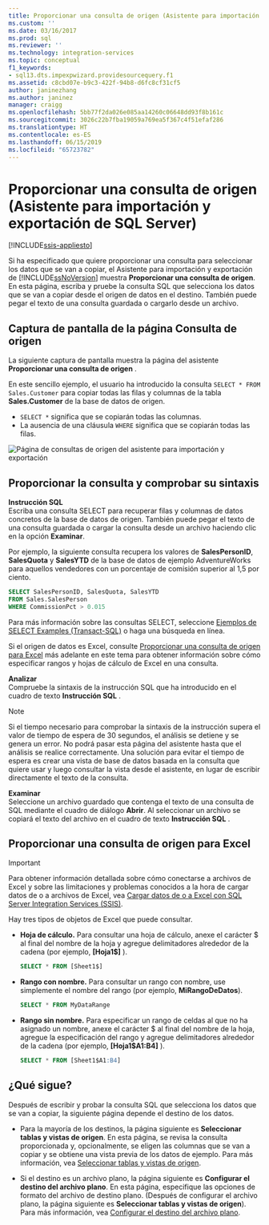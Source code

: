 ```yaml
---
title: Proporcionar una consulta de origen (Asistente para importación y exportación de SQL Server) | Microsoft Docs
ms.custom: ''
ms.date: 03/16/2017
ms.prod: sql
ms.reviewer: ''
ms.technology: integration-services
ms.topic: conceptual
f1_keywords:
- sql13.dts.impexpwizard.providesourcequery.f1
ms.assetid: c8cbd07e-b9c3-422f-94b8-d6fc8cf31cf5
author: janinezhang
ms.author: janinez
manager: craigg
ms.openlocfilehash: 5bb77f2da026e085aa14260c06648dd93f8b161c
ms.sourcegitcommit: 3026c22b7fba19059a769ea5f367c4f51efaf286
ms.translationtype: HT
ms.contentlocale: es-ES
ms.lasthandoff: 06/15/2019
ms.locfileid: "65723782"
---
```

# <a name="provide-a-source-query-sql-server-import-and-export-wizard"></a>Proporcionar una consulta de origen (Asistente para importación y exportación de SQL Server)

[!INCLUDE[ssis-appliesto](../../includes/ssis-appliesto-ssvrpluslinux-asdb-asdw-xxx.md)]


Si ha especificado que quiere proporcionar una consulta para seleccionar los datos que se van a copiar, el Asistente para importación y exportación de [!INCLUDE[ssNoVersion](../../includes/ssnoversion-md.md)] muestra **Proporcionar una consulta de origen**. En esta página, escriba y pruebe la consulta SQL que selecciona los datos que se van a copiar desde el origen de datos en el destino. También puede pegar el texto de una consulta guardada o cargarlo desde un archivo.

## <a name="screen-shot-of-the-source-query-page"></a>Captura de pantalla de la página Consulta de origen  
La siguiente captura de pantalla muestra la página del asistente **Proporcionar una consulta de origen** .
 
En este sencillo ejemplo, el usuario ha introducido la consulta `SELECT * FROM Sales.Customer` para copiar todas las filas y columnas de la tabla **Sales.Customer** de la base de datos de origen.
-   `SELECT *` significa que se copiarán todas las columnas.
-   La ausencia de una cláusula `WHERE` significa que se copiarán todas las filas.
  
 ![Página de consultas de origen del asistente para importación y exportación](../../integration-services/import-export-data/media/source-query.png "Source query page of the Import and Export Wizard")  

## <a name="provide-the-query-and-check-its-syntax"></a>Proporcionar la consulta y comprobar su sintaxis
**Instrucción SQL**  
 Escriba una consulta SELECT para recuperar filas y columnas de datos concretos de la base de datos de origen. También puede pegar el texto de una consulta guardada o cargar la consulta desde un archivo haciendo clic en la opción **Examinar**. 
  
 Por ejemplo, la siguiente consulta recupera los valores de **SalesPersonID**, **SalesQuota** y **SalesYTD** de la base de datos de ejemplo AdventureWorks para aquellos vendedores con un porcentaje de comisión superior al 1,5 por ciento.  
  
```sql
SELECT SalesPersonID, SalesQuota, SalesYTD  
FROM Sales.SalesPerson  
WHERE CommissionPct > 0.015  
```  

Para más información sobre las consultas SELECT, seleccione [Ejemplos de SELECT Examples &#40;Transact-SQL&#41;](../../t-sql/queries/select-examples-transact-sql.md) o haga una búsqueda en línea.  

Si el origen de datos es Excel, consulte [Proporcionar una consulta de origen para Excel](#excelQueries) más adelante en este tema para obtener información sobre cómo especificar rangos y hojas de cálculo de Excel en una consulta.
  
 **Analizar**  
 Compruebe la sintaxis de la instrucción SQL que ha introducido en el cuadro de texto **Instrucción SQL** .  
  
> [!NOTE]
> Si el tiempo necesario para comprobar la sintaxis de la instrucción supera el valor de tiempo de espera de 30 segundos, el análisis se detiene y se genera un error. No podrá pasar esta página del asistente hasta que el análisis se realice correctamente. Una solución para evitar el tiempo de espera es crear una vista de base de datos basada en la consulta que quiere usar y luego consultar la vista desde el asistente, en lugar de escribir directamente el texto de la consulta.  
  
 **Examinar**  
 Seleccione un archivo guardado que contenga el texto de una consulta de SQL mediante el cuadro de diálogo **Abrir**. Al seleccionar un archivo se copiará el texto del archivo en el cuadro de texto **Instrucción SQL** .  
 
## <a name="excelQueries"></a> Proporcionar una consulta de origen para Excel

> [!IMPORTANT]
> Para obtener información detallada sobre cómo conectarse a archivos de Excel y sobre las limitaciones y problemas conocidos a la hora de cargar datos de o a archivos de Excel, vea [Cargar datos de o a Excel con SQL Server Integration Services (SSIS)](../load-data-to-from-excel-with-ssis.md).

Hay tres tipos de objetos de Excel que puede consultar.
-   **Hoja de cálculo.** Para consultar una hoja de cálculo, anexe el carácter $ al final del nombre de la hoja y agregue delimitadores alrededor de la cadena (por ejemplo, **[Hoja1$]** ).

    ```sql
    SELECT * FROM [Sheet1$]
    ```

-   **Rango con nombre.** Para consultar un rango con nombre, use simplemente el nombre del rango (por ejemplo, **MiRangoDeDatos**).
    
    ```sql
    SELECT * FROM MyDataRange
    ```

-   **Rango sin nombre.** Para especificar un rango de celdas al que no ha asignado un nombre, anexe el carácter $ al final del nombre de la hoja, agregue la especificación del rango y agregue delimitadores alrededor de la cadena (por ejemplo, **[Hoja1$A1:B4]** ).

    ```sql
    SELECT * FROM [Sheet1$A1:B4]
    ```

## <a name="whats-next"></a>¿Qué sigue?  
 Después de escribir y probar la consulta SQL que selecciona los datos que se van a copiar, la siguiente página depende el destino de los datos.  
  
-   Para la mayoría de los destinos, la página siguiente es **Seleccionar tablas y vistas de origen**. En esta página, se revisa la consulta proporcionada y, opcionalmente, se eligen las columnas que se van a copiar y se obtiene una vista previa de los datos de ejemplo. Para más información, vea [Seleccionar tablas y vistas de origen](../../integration-services/import-export-data/select-source-tables-and-views-sql-server-import-and-export-wizard.md).  
  
-   Si el destino es un archivo plano, la página siguiente es **Configurar el destino del archivo plano**. En esta página, especifique las opciones de formato del archivo de destino plano. (Después de configurar el archivo plano, la página siguiente es **Seleccionar tablas y vistas de origen**). Para más información, vea [Configurar el destino del archivo plano](../../integration-services/import-export-data/configure-flat-file-destination-sql-server-import-and-export-wizard.md).  


